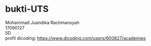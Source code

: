 # bukti-UTS

Mohammad Juandika Rachmansyah<br>
17090127<br>
5D<br>
profil dicoding: https://www.dicoding.com/users/600827/academies
